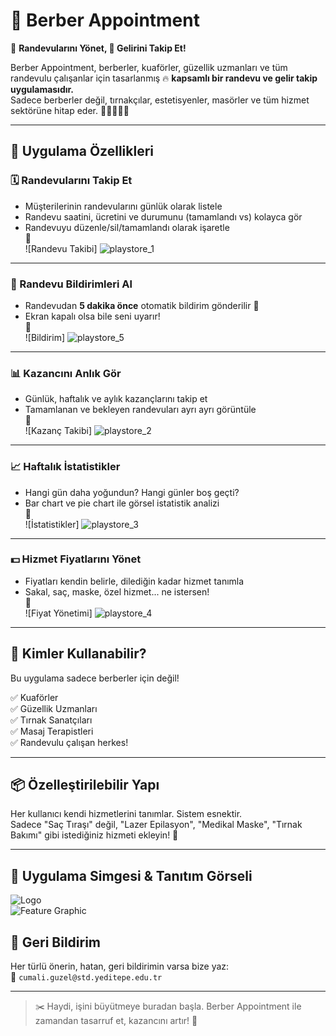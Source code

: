 # 💈 Berber Appointment

📅 **Randevularını Yönet, 💸 Gelirini Takip Et!**

Berber Appointment, berberler, kuaförler, güzellik uzmanları ve tüm randevulu çalışanlar için tasarlanmış 🔥 **kapsamlı bir randevu ve gelir takip uygulamasıdır.**  
Sadece berberler değil, tırnakçılar, estetisyenler, masörler ve tüm hizmet sektörüne hitap eder. 💅💇‍♂️💆‍♀️

---

## 🚀 Uygulama Özellikleri

### 🗓️ Randevularını Takip Et
- Müşterilerinin randevularını günlük olarak listele
- Randevu saatini, ücretini ve durumunu (tamamlandı vs) kolayca gör
- Randevuyu düzenle/sil/tamamlandı olarak işaretle  
📸  
![Randevu Takibi] ![playstore_1](https://github.com/user-attachments/assets/398d3bdc-b993-443b-9534-50f768c651a3)


---

### 📲 Randevu Bildirimleri Al
- Randevudan **5 dakika önce** otomatik bildirim gönderilir 🔔
- Ekran kapalı olsa bile seni uyarır!  
📸  
![Bildirim] ![playstore_5](https://github.com/user-attachments/assets/a08a022e-6569-4488-8342-dbdfbf4e3887)


---

### 📊 Kazancını Anlık Gör
- Günlük, haftalık ve aylık kazançlarını takip et
- Tamamlanan ve bekleyen randevuları ayrı ayrı görüntüle  
📸  
![Kazanç Takibi] ![playstore_2](https://github.com/user-attachments/assets/2ff39ca4-4b4a-4cc5-aaa6-1e52e193842a)


---

### 📈 Haftalık İstatistikler
- Hangi gün daha yoğundun? Hangi günler boş geçti?
- Bar chart ve pie chart ile görsel istatistik analizi  
📸  
![İstatistikler] ![playstore_3](https://github.com/user-attachments/assets/a7bd0eb8-9d3b-4020-a090-6da1ea386d2a)


---

### 💵 Hizmet Fiyatlarını Yönet
- Fiyatları kendin belirle, dilediğin kadar hizmet tanımla
- Sakal, saç, maske, özel hizmet... ne istersen!  
📸  
![Fiyat Yönetimi] ![playstore_4](https://github.com/user-attachments/assets/d2b252e2-3599-45f4-a09a-16bbc7f02ddd)


---

## 🌟 Kimler Kullanabilir?

Bu uygulama sadece berberler için değil!

✅ Kuaförler  
✅ Güzellik Uzmanları  
✅ Tırnak Sanatçıları  
✅ Masaj Terapistleri  
✅ Randevulu çalışan herkes!

---

## 📦 Özelleştirilebilir Yapı

Her kullanıcı kendi hizmetlerini tanımlar. Sistem esnektir.  
Sadece "Saç Tıraşı" değil, "Lazer Epilasyon", "Medikal Maske", "Tırnak Bakımı" gibi istediğiniz hizmeti ekleyin! 🌈

---

## 📱 Uygulama Simgesi & Tanıtım Görseli

![Logo](./screenshots/barber_app_logo.jpeg)  
![Feature Graphic](./screenshots/feature_graphic_berber.jpeg)



## 💌 Geri Bildirim

Her türlü önerin, hatan, geri bildirimin varsa bize yaz:  
📧 `cumali.guzel@std.yeditepe.edu.tr`

---

> ✂️ Haydi, işini büyütmeye buradan başla. Berber Appointment ile zamandan tasarruf et, kazancını artır! 🚀

